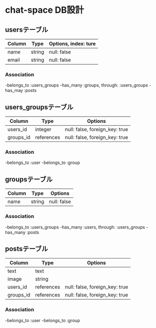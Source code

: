 # chat-space DB設計
## usersテーブル
|Column|Type|Options, index: ture|
|------|----|-------|
|name|string|null: false|
|email|string|null: false|
### Association
-belongs_to :users_groups
-has_many :groups, through:  :users_groups
-has_may :posts

## users_groupsテーブル
|Column|Type|Options|
|------|----|-------|
|users_id|integer|null: false, foreign_key: true|
|groups_id|references|null: false, foreign_key: true|
### Association
-belongs_to :user
-belongs_to :group

## groupsテーブル
|Column|Type|Options|
|------|----|-------|
|name|string|null: false|
### Association
-belongs_to :users_groups
-has_many :users, through: :users_groups
-has_many :posts

## postsテーブル
|Column|Type|Options|
|------|----|-------|
|text|text||
|image|string||
|users_id|references|null: false, foreign_key: true|
|groups_id|references|null: false, foreign_key: true|
### Association
-belongs_to :user
-belongs_to :group

